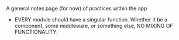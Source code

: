 A general notes page (for now) of practices within the app
- EVERY module should have a singular function. Whether it be a component, some middleware, or something else, NO MIXING OF FUNCTIONALITY.